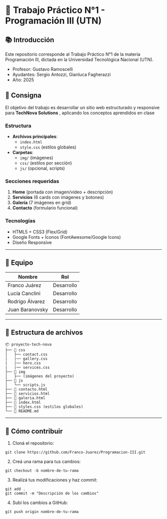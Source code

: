 # 📌 Trabajo Práctico N°1 - Programación III (UTN)  

## 📚 Introducción
Este repositorio corresponde al Trabajo Práctico N°1 de la materia Programación III, dictada en la Universidad Tecnológica Nacional (UTN).

- Profesor: Gustavo Ramoscelli
- Ayudantes: Sergio Antozzi, Gianluca Fagherazzi
- Año: 2025

## 🎯 Consigna  
El objetivo del trabajo es desarrollar un sitio web estructurado y responsive para **TechNova Solutions** , aplicando los conceptos aprendidos en clase

### Estructura  
- **Archivos principales**:  
  - `index.html`  
  - `style.css` (estilos globales)  
- **Carpetas**:  
  - `img/` (imágenes)  
  - `css/` (estilos por sección)  
  - `js/` (opcional, scripts)  

### Secciones requeridas  
1. **Home** (portada con imagen/video + descripción)  
2. **Servicios** (6 cards con imágenes y botones)  
3. **Galería** (7 imágenes en grid)  
4. **Contacto** (formulario funcional)  

### Tecnologías  
- HTML5 + CSS3 (Flex/Grid)  
- Google Fonts + Íconos (FontAwesome/Google Icons)  
- Diseño Responsive

---

## 👥 Equipo  
| Nombre               | Rol          |  
|----------------------|--------------|  
| Franco Juárez        | Desarrollo   |  
| Lucía Canclini       | Desarrollo   |  
| Rodrigo Álvarez      | Desarrollo   |  
| Juan Baranovsky      | Desarrollo   |  

---

## 📂 Estructura de archivos  
```plaintext
📦 proyecto-tech-nova
├── 📂 css
│   ├── contact.css
|   |── gallery.css
|   |── hero.css
|   |── services.css
├── 📂 img
│   ├── (imágenes del proyecto)
├── 📂 js
│   └── scripts.js
├── 📜 contacto.html
├── 📜 servicios.html
├── 📜 galeria.html
├── 📜 index.html
├── 📜 styles.css (estilos globales)
└── 📜 README.md
```

---

## 🚀 Cómo contribuir

1. Cloná el repositorio:

```plaintext
git clone https://github.com/Franco-Juarez/Programacion-III.git
```

2. Creá una rama para tus cambios:

```plaintext
git checkout -b nombre-de-tu-rama
```
3. Realizá tus modificaciones y haz commit:

```plaintext
git add .
git commit -m "Descripción de los cambios"
```

4. Subí los cambios a GitHub:

```plaintext
git push origin nombre-de-tu-rama
```
